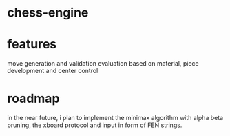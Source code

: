# chess-engine

# features
move generation and validation
evaluation based on material, piece development and center control

# roadmap

in the near future, i plan to implement the minimax algorithm with alpha beta pruning, the xboard protocol and input in form of FEN strings.
